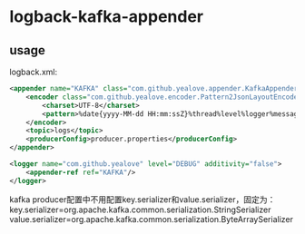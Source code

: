 # logback-kafka-appender

## usage

logback.xml:
```xml
<appender name="KAFKA" class="com.github.yealove.appender.KafkaAppender">
    <encoder class="com.github.yealove.encoder.Pattern2JsonLayoutEncoder">
        <charset>UTF-8</charset>
        <pattern>%date{yyyy-MM-dd HH:mm:ssZ}%thread%level%logger%message%exception</pattern>
    </encoder>
    <topic>logs</topic>
    <producerConfig>producer.properties</producerConfig>
</appender>

<logger name="com.github.yealove" level="DEBUG" additivity="false">
    <appender-ref ref="KAFKA"/>
</logger>
```


kafka producer配置中不用配置key.serializer和value.serializer，固定为：
key.serializer=org.apache.kafka.common.serialization.StringSerializer
value.serializer=org.apache.kafka.common.serialization.ByteArraySerializer
